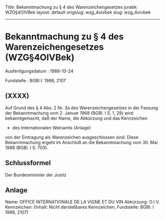 Title: Bekanntmachung zu § 4 des Warenzeichengesetzes
jurabk: WZG§4OIVBek
layout: default
origslug: wzg_4oivbek
slug: wzg_4oivbek

---

# Bekanntmachung zu § 4 des Warenzeichengesetzes (WZG§4OIVBek)

Ausfertigungsdatum
:   1988-10-24

Fundstelle
:   BGBl I: 1988, 2107



## (XXXX)

Auf Grund des § 4 Abs. 2 Nr. 3a des Warenzeichengesetzes in der
Fassung der Bekanntmachung vom 2. Januar 1968 (BGBl. I S. 1, 29) wird
bekanntgemacht, daß der Name, die Abkürzung und das Kennzeichen

*   des Internationalen Weinamts (Anlage)



von der Eintragung als Warenzeichen ausgeschlossen sind.
Diese Bekanntmachung ergeht im Anschluß an die Bekanntmachung vom 30.
Mai 1988 (BGBl. I S. 703).


## Schlussformel

Der Bundesminister der Justiz


## Anlage

Name: OFFICE INTERNATIONALE DE LA VIGNE ET DU VIN
Abkürzung: O.I.V.
Kennzeichen:
(Inhalt: Nicht darstellbares Kennzeichen,
Fundstelle: BGBl. I 1988, 2107)

